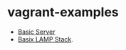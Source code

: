 vagrant-examples
================

* [Basic Server](https://github.com/kwies/vagrant_basic-server)
* [Basix LAMP Stack](https://github.com/kwies/vagrant_lampx).
